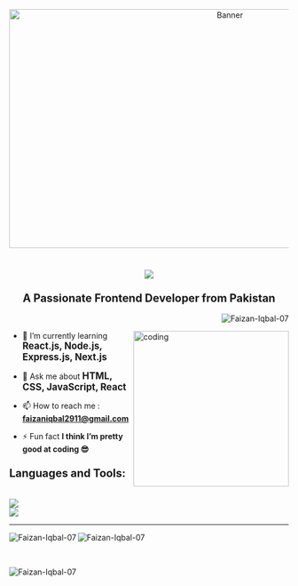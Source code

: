 <div align="center">
  <img src="https://github.com/user-attachments/assets/e0c48e18-8477-4e2b-b3e4-934d8611960e" alt="Banner" width="780" height="430" />
</div>
<h1>
  <h1 align="center">
    <img src="https://readme-typing-svg.herokuapp.com/?font=Righteous&size=35&color=FFFFFF&center=true&vCenter=true&width=500&height=70&duration=4000&lines=Hi+There!+👋;+I'm+Faizan+Iqbal!;" />
  </h1>
</h1>
<h3 align="center"><big>A Passionate Frontend Developer from Pakistan</big></h3>
<p align="right"> <img src="https://komarev.com/ghpvc/?username=Faizan-Iqbal-07&label=Profile%20views&color=0e75b6&style=flat" alt="Faizan-Iqbal-07" /> </p>

<img align="right" src="https://github.com/user-attachments/assets/555e9cba-4209-4e90-afd3-4bd269e5ab3c" alt="coding" width="280" />

- 🌱 I’m currently learning <big>**React.js, Node.js, Express.js, Next.js**</big>

- 💬 Ask me about <big>**HTML, CSS, JavaScript, React**</big>

- 📫 How to reach me : **faizaniqbal2911@gmail.com**

- ⚡ Fun fact **I think I’m pretty good at coding 😎**

<h3 align="left"><big>Languages and Tools:</big></h3>
<br>
<a href="https://skillicons.dev"><img src="https://skillicons.dev/icons?i=html,css,javascript,react,bootstrap" /></a><br>
<a href="https://skillicons.dev"><img src="https://skillicons.dev/icons?i=tailwind,git,github,vscode,redux" /></a>
<br>
<hr>
<p><img align="left" src="https://github-readme-stats.vercel.app/api/top-langs?username=Faizan-Iqbal-07&show_icons=true&locale=en&layout=compact&theme=react" alt="Faizan-Iqbal-07" /></p>
<p align="left"><img src="https://github-readme-stats.vercel.app/api?username=Faizan-Iqbal-07&show_icons=true&locale=en&theme=react&rank_icon=github" alt="Faizan-Iqbal-07" /></p>  

<br>
<p><img align="left" src="https://github-readme-streak-stats.herokuapp.com/?user=Faizan-Iqbal-07&theme=react" alt="Faizan-Iqbal-07" /></p>
